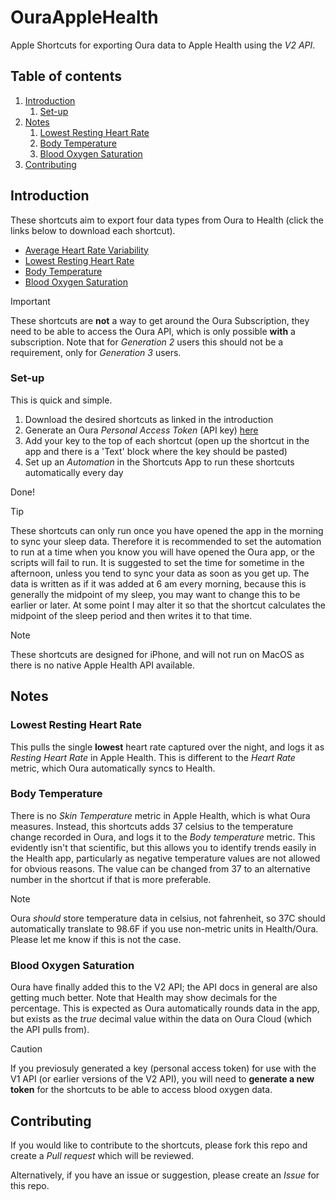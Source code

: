 # OuraAppleHealth

Apple Shortcuts for exporting Oura data to Apple Health using the _V2 API_.

## Table of contents
1. [Introduction](#introduction)
    1. [Set-up](#set-up) 
2. [Notes](#notes)
    1. [Lowest Resting Heart Rate](#rhr)
    2. [Body Temperature](#temp)
    3. [Blood Oxygen Saturation](#spo2)
3. [Contributing](#contributing)

## Introduction <a name="introduction"></a>
These shortcuts aim to export four data types from Oura to Health (click the links below to download each shortcut).
- [Average Heart Rate Variability](https://www.icloud.com/shortcuts/c8d6b8c88435496ca1801adb9ae7a323)
- [Lowest Resting Heart Rate](https://www.icloud.com/shortcuts/f01c34bbd6694bfc9ef5178192fa1b2b)
- [Body Temperature](https://www.icloud.com/shortcuts/7af452aa912d4a8c97d05bfb6e9a8fd6)
- [Blood Oxygen Saturation](https://www.icloud.com/shortcuts/877cdd55d6e84ad6ae832163f0fa92bb)

> [!IMPORTANT]
> These shortcuts are **not** a way to get around the Oura Subscription, they need to be able to access the Oura API, which is only possible **with** a subscription. Note that for *Generation 2* users this should not be a requirement, only for *Generation 3* users.

### Set-up <a name="set-up"></a>
This is quick and simple.
1. Download the desired shortcuts as linked in the introduction
2. Generate an Oura _Personal Access Token_ (API key) [here](https://cloud.ouraring.com/personal-access-tokens)
3. Add your key to the top of each shortcut (open up the shortcut in the app and there is a 'Text' block where the key should be pasted)
4. Set up an _Automation_ in the Shortcuts App to run these shortcuts automatically every day

Done!

> [!TIP]
> These shortcuts can only run once you have opened the app in the morning to sync your sleep data. Therefore it is recommended to set the automation to run at a time when you know you will have opened the Oura app, or the scripts will fail to run. It is suggested to set the time for sometime in the afternoon, unless you tend to sync your data as soon as you get up. The data is written as if it was added at 6 am every morning, because this is generally the midpoint of my sleep, you may want to change this to be earlier or later. At some point I may alter it so that the shortcut calculates the midpoint of the sleep period and then writes it to that time.

> [!NOTE]
> These shortcuts are designed for iPhone, and will not run on MacOS as there is no native Apple Health API available.

## Notes <a name="notes"></a>

### Lowest Resting Heart Rate <a name="rhr"></a>

This pulls the single **lowest** heart rate captured over the night, and logs it as _Resting Heart Rate_ in Apple Health. This is different to the _Heart Rate_ metric, which Oura automatically syncs to Health.

### Body Temperature <a name="temp"></a>

There is no _Skin Temperature_ metric in Apple Health, which is what Oura measures. Instead, this shortcuts adds 37 celsius to the temperature change recorded in Oura, and logs it to the _Body temperature_ metric. This evidently isn't that scientific, but this allows you to identify trends easily in the Health app, particularly as negative temperature values are not allowed for obvious reasons. The value can be changed from 37 to an alternative number in the shortcut if that is more preferable.

> [!NOTE]
> Oura _should_ store temperature data in celsius, not fahrenheit, so 37C should automatically translate to 98.6F if you use non-metric units in Health/Oura. Please let me know if this is not the case.

### Blood Oxygen Saturation <a name="spo2"></a>

Oura have finally added this to the V2 API; the API docs in general are also getting much better. Note that Health may show decimals for the percentage. This is expected as Oura automatically rounds data in the app, but exists as the _true_ decimal value within the data on Oura Cloud (which the API pulls from).

> [!CAUTION]
> If you previosuly generated a key (personal access token) for use with the V1 API (or earlier versions of the V2 API), you will need to **generate a new token** for the shortcuts to be able to access blood oxygen data.

## Contributing <a name="contributing"></a>

If you would like to contribute to the shortcuts, please fork this repo and create a _Pull request_ which will be reviewed.

Alternatively, if you have an issue or suggestion, please create an _Issue_ for this repo.
